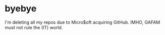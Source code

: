 # byebye
I'm deleting all my repos due to Micro$oft acquiring GitHub. IMHO, GAFAM must not rule the (IT) world.
